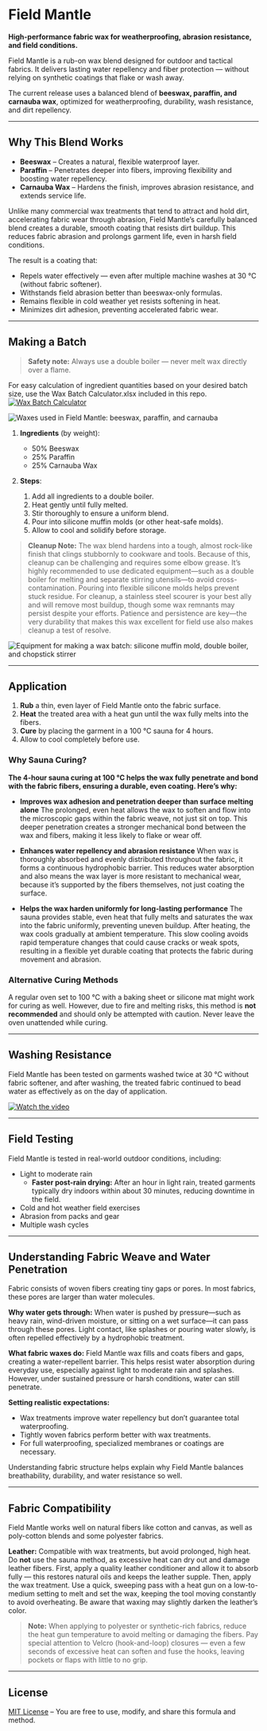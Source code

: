 # Field Mantle

**High-performance fabric wax for weatherproofing, abrasion resistance, and field conditions.**

Field Mantle is a rub-on wax blend designed for outdoor and tactical fabrics. It delivers lasting water repellency and fiber protection — without relying on synthetic coatings that flake or wash away.

The current release uses a balanced blend of **beeswax, paraffin, and carnauba wax**, optimized for weatherproofing, durability, wash resistance, and dirt repellency.

---

## Why This Blend Works

- **Beeswax** – Creates a natural, flexible waterproof layer.
- **Paraffin** – Penetrates deeper into fibers, improving flexibility and boosting water repellency.
- **Carnauba Wax** – Hardens the finish, improves abrasion resistance, and extends service life.

Unlike many commercial wax treatments that tend to attract and hold dirt, accelerating fabric wear through abrasion, Field Mantle’s carefully balanced blend creates a durable, smooth coating that resists dirt buildup. This reduces fabric abrasion and prolongs garment life, even in harsh field conditions.

The result is a coating that:
- Repels water effectively — even after multiple machine washes at 30 °C (without fabric softener).
- Withstands field abrasion better than beeswax-only formulas.
- Remains flexible in cold weather yet resists softening in heat.
- Minimizes dirt adhesion, preventing accelerated fabric wear.

---

## Making a Batch

> **Safety note:** Always use a double boiler — never melt wax directly over a flame.

For easy calculation of ingredient quantities based on your desired batch size,
use the Wax Batch Calculator.xlsx included in this repo.
[![Wax Batch Calculator](https://i.imgur.com/1iYuLrv.jpeg)](./Wax%20Batch%20Calculator.xlsx)

![Waxes used in Field Mantle: beeswax, paraffin, and carnauba](https://i.imgur.com/n1PrrBv.jpeg)

1. **Ingredients** (by weight):
   - 50% Beeswax
   - 25% Paraffin
   - 25% Carnauba Wax

2. **Steps**:
   1. Add all ingredients to a double boiler.
   2. Heat gently until fully melted.
   3. Stir thoroughly to ensure a uniform blend.
   4. Pour into silicone muffin molds (or other heat-safe molds).
   5. Allow to cool and solidify before storage.

> **Cleanup Note:**
The wax blend hardens into a tough, almost rock-like finish that clings stubbornly to cookware and tools. Because of this, cleanup can be challenging and requires some elbow grease. It’s highly recommended to use dedicated equipment—such as a double boiler for melting and separate stirring utensils—to avoid cross-contamination. Pouring into flexible silicone molds helps prevent stuck residue. For cleanup, a stainless steel scourer is your best ally and will remove most buildup, though some wax remnants may persist despite your efforts. Patience and persistence are key—the very durability that makes this wax excellent for field use also makes cleanup a test of resolve.

![Equipment for making a wax batch: silicone muffin mold, double boiler, and chopstick stirrer](https://i.imgur.com/nrsUEDF.jpeg)

---

## Application

1. **Rub** a thin, even layer of Field Mantle onto the fabric surface.
2. **Heat** the treated area with a heat gun until the wax fully melts into the fibers.
3. **Cure** by placing the garment in a 100 °C sauna for 4 hours.
4. Allow to cool completely before use.

### Why Sauna Curing?

**The 4-hour sauna curing at 100 °C helps the wax fully penetrate and bond with the fabric fibers, ensuring a durable, even coating. Here’s why:**

* **Improves wax adhesion and penetration deeper than surface melting alone**
  The prolonged, even heat allows the wax to soften and flow into the microscopic gaps within the fabric weave, not just sit on top. This deeper penetration creates a stronger mechanical bond between the wax and fibers, making it less likely to flake or wear off.

* **Enhances water repellency and abrasion resistance**
  When wax is thoroughly absorbed and evenly distributed throughout the fabric, it forms a continuous hydrophobic barrier. This reduces water absorption and also means the wax layer is more resistant to mechanical wear, because it’s supported by the fibers themselves, not just coating the surface.

* **Helps the wax harden uniformly for long-lasting performance**
  The sauna provides stable, even heat that fully melts and saturates the wax into the fabric uniformly, preventing uneven buildup. After heating, the wax cools gradually at ambient temperature. This slow cooling avoids rapid temperature changes that could cause cracks or weak spots, resulting in a flexible yet durable coating that protects the fabric during movement and abrasion.

### Alternative Curing Methods

A regular oven set to 100 °C with a baking sheet or silicone mat might work for curing as well. However, due to fire and melting risks, this method is **not recommended** and should only be attempted with caution. Never leave the oven unattended while curing.

---

## Washing Resistance
Field Mantle has been tested on garments washed twice at 30 °C without fabric softener, and after washing, the treated fabric continued to bead water as effectively as on the day of application.

[![Watch the video](https://i.imgur.com/ITtNsF8.jpeg)](https://imgur.com/gallery/water-repellent-wax-that-lasts-through-laundry-Fm36BLY)

---

## Field Testing

Field Mantle is tested in real-world outdoor conditions, including:

- Light to moderate rain
  - **Faster post-rain drying:** After an hour in light rain, treated garments typically dry indoors within about 30 minutes, reducing downtime in the field.
- Cold and hot weather field exercises
- Abrasion from packs and gear
- Multiple wash cycles

---

## Understanding Fabric Weave and Water Penetration

Fabric consists of woven fibers creating tiny gaps or pores. In most fabrics, these pores are larger than water molecules.

**Why water gets through:**
When water is pushed by pressure—such as heavy rain, wind-driven moisture, or sitting on a wet surface—it can pass through these pores. Light contact, like splashes or pouring water slowly, is often repelled effectively by a hydrophobic treatment.

**What fabric waxes do:**
Field Mantle wax fills and coats fibers and gaps, creating a water-repellent barrier. This helps resist water absorption during everyday use, especially against light to moderate rain and splashes. However, under sustained pressure or harsh conditions, water can still penetrate.

**Setting realistic expectations:**

* Wax treatments improve water repellency but don’t guarantee total waterproofing.
* Tightly woven fabrics perform better with wax treatments.
* For full waterproofing, specialized membranes or coatings are necessary.

Understanding fabric structure helps explain why Field Mantle balances breathability, durability, and water resistance so well.

---

## Fabric Compatibility

Field Mantle works well on natural fibers like cotton and canvas, as well as poly-cotton blends and some polyester fabrics.

**Leather:**
Compatible with wax treatments, but avoid prolonged, high heat. Do **not** use the sauna method, as excessive heat can dry out and damage leather fibers. First, apply a quality leather conditioner and allow it to absorb fully — this restores natural oils and keeps the leather supple. Then, apply the wax treatment. Use a quick, sweeping pass with a heat gun on a low-to-medium setting to melt and set the wax, keeping the tool moving constantly to avoid overheating. Be aware that waxing may slightly darken the leather’s color.

> **Note:** When applying to polyester or synthetic-rich fabrics, reduce the heat gun temperature to avoid melting or damaging the fibers. Pay special attention to Velcro (hook-and-loop) closures — even a few seconds of excessive heat can soften and fuse the hooks, leaving pockets or flaps with little to no grip.
---

## License

[MIT License](LICENSE) – You are free to use, modify, and share this formula and method.
